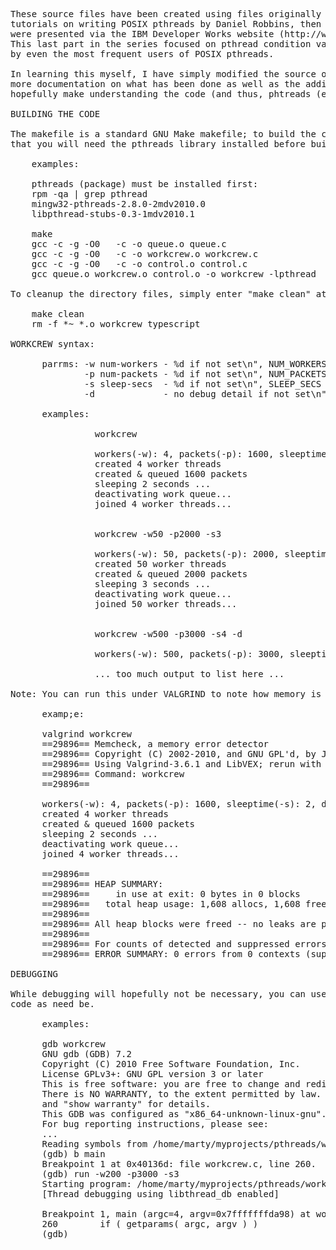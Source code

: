 <pre>
These source files have been created using files originally part of the last in a series of 
tutorials on writing POSIX pthreads by Daniel Robbins, then of the Gentoo project. It and the other two
were presented via the IBM Developer Works website (http://www.ibm.com/developerworks/library/l-posix3/). 
This last part in the series focused on pthread condition variables which are often not well-understood
by even the most frequent users of POSIX pthreads.

In learning this myself, I have simply modified the source of the "WORKCREW" project to provide
more documentation on what has been done as well as the addition of some run-time switches that will 
hopefully make understanding the code (and thus, phtreads (espeically pthread condition queues)) more easy.

BUILDING THE CODE

The makefile is a standard GNU Make makefile; to build the code, just enter make at a command prompt (note
that you will need the pthreads library installed before building the WORKCREW code):

    examples: 

    pthreads (package) must be installed first:
    rpm -qa | grep pthread
    mingw32-pthreads-2.8.0-2mdv2010.0
    libpthread-stubs-0.3-1mdv2010.1

    make
    gcc -c -g -O0   -c -o queue.o queue.c
    gcc -c -g -O0   -c -o workcrew.o workcrew.c
    gcc -c -g -O0   -c -o control.o control.c
    gcc queue.o workcrew.o control.o -o workcrew -lpthread

To cleanup the directory files, simply enter "make clean" at a command prompt:

    make clean
    rm -f *~ *.o workcrew typescript

WORKCREW syntax:

      parrms: -w num-workers - %d if not set\n", NUM_WORKERS 
              -p num-packets - %d if not set\n", NUM_PACKETS 
              -s sleep-secs  - %d if not set\n", SLEEP_SECS  
              -d             - no debug detail if not set\n" 

      examples: 

                workcrew

                workers(-w): 4, packets(-p): 1600, sleeptime(-s): 2, debugdetail(-d): off
                created 4 worker threads
                created & queued 1600 packets
                sleeping 2 seconds ...
                deactivating work queue...
                joined 4 worker threads...


                workcrew -w50 -p2000 -s3
                
                workers(-w): 50, packets(-p): 2000, sleeptime(-s): 3, debugdetail(-d): off
                created 50 worker threads
                created & queued 2000 packets
                sleeping 3 seconds ...
                deactivating work queue...
                joined 50 worker threads...


                workcrew -w500 -p3000 -s4 -d

                workers(-w): 500, packets(-p): 3000, sleeptime(-s): 4, debugdetail(-d): on

                ... too much output to list here ...

Note: You can run this under VALGRIND to note how memory is obtained and completely freed.

      examp;e:

      valgrind workcrew
      ==29896== Memcheck, a memory error detector
      ==29896== Copyright (C) 2002-2010, and GNU GPL'd, by Julian Seward et al.
      ==29896== Using Valgrind-3.6.1 and LibVEX; rerun with -h for copyright info
      ==29896== Command: workcrew
      ==29896== 
      
      workers(-w): 4, packets(-p): 1600, sleeptime(-s): 2, debugdetail(-d): off
      created 4 worker threads
      created & queued 1600 packets
      sleeping 2 seconds ...
      deactivating work queue...
      joined 4 worker threads...
      
      ==29896== 
      ==29896== HEAP SUMMARY:
      ==29896==     in use at exit: 0 bytes in 0 blocks
      ==29896==   total heap usage: 1,608 allocs, 1,608 frees, 26,784 bytes allocated
      ==29896== 
      ==29896== All heap blocks were freed -- no leaks are possible
      ==29896== 
      ==29896== For counts of detected and suppressed errors, rerun with: -v
      ==29896== ERROR SUMMARY: 0 errors from 0 contexts (suppressed: 4 from 4)

DEBUGGING

While debugging will hopefully not be necessary, you can use gdb to step through and learn the 
code as need be.

      examples:

      gdb workcrew
      GNU gdb (GDB) 7.2
      Copyright (C) 2010 Free Software Foundation, Inc.
      License GPLv3+: GNU GPL version 3 or later <http://gnu.org/licenses/gpl.html>
      This is free software: you are free to change and redistribute it.
      There is NO WARRANTY, to the extent permitted by law.  Type "show copying"
      and "show warranty" for details.
      This GDB was configured as "x86_64-unknown-linux-gnu".
      For bug reporting instructions, please see:
      <http://www.gnu.org/software/gdb/bugs/>...
      Reading symbols from /home/marty/myprojects/pthreads/workcrew/workcrew...done.
      (gdb) b main
      Breakpoint 1 at 0x40136d: file workcrew.c, line 260.
      (gdb) run -w200 -p3000 -s3
      Starting program: /home/marty/myprojects/pthreads/workcrew/workcrew -w200 -p3000 -s3
      [Thread debugging using libthread_db enabled]
      
      Breakpoint 1, main (argc=4, argv=0x7fffffffda98) at workcrew.c:260
      260        if ( getparams( argc, argv ) )
      (gdb)       
</pre>

